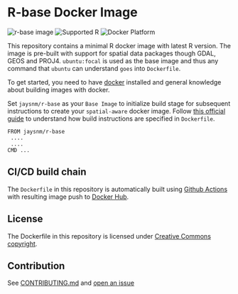 # R-base Docker Image  

![r-base image](https://github.com/jaysnm/r-base/actions/workflows/build-push.yaml/badge.svg)
![Supported R](https://img.shields.io/badge/R-latest-blue?style=plastic&logo=R)
![Docker Platform](https://img.shields.io/badge/Docker-latest-blue?style=plastic&logo=docker)  

This repository contains a minimal R docker image with latest R version. The image is pre-built with support for spatial data packages though GDAL, GEOS and PROJ4. `ubuntu:focal` is used as the base image and thus any command that `ubuntu` can understand `goes` into `Dockerfile`.

To get started, you need to have [docker](https://docs.docker.com/engine/install/) installed and general knowledge about building images with docker.  

Set `jaysnm/r-base` as your `Base Image` to initialize build stage for subsequent instructions to create your `spatial-aware` docker image. Follow [this official guide](https://docs.docker.com/engine/reference/builder/#from) to understand how build instructions are specified in `Dockerfile`.

```
FROM jaysnm/r-base
 ....
 ....
CMD ...
```

## CI/CD build chain  

The `Dockerfile` in this repository is automatically built using [Github Actions](https://docs.github.com/en/actions) with resulting image push to [Docker Hub](https://hub.docker.com/r/jaysnm/r-base).

## License  

The Dockerfile in this repository is licensed under [Creative Commons copyright](https://github.com/jaysnm/r-base/License).

## Contribution  

See [CONTRIBUTING.md](https://github.com/jaysnm/r-base/CONTRIBUTING.md) and [open an issue](https://github.com/jaysnm/r-base/issues)

